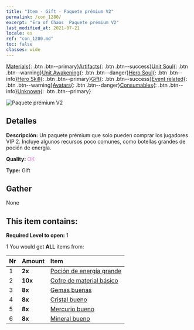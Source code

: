 ```yaml
---
title: "Item - Gift - Paquete prémium V2"
permalink: /con_1280/
excerpt: "Era of Chaos  Paquete prémium V2"
last_modified_at: 2021-07-21
locale: es
ref: "con_1280.md"
toc: false
classes: wide
---
```

 [Materials](/ItemsES/){: .btn .btn--primary}[Artifacts](/ItemsES/Artifacts/){: .btn .btn--success}[Unit Soul](/ItemsES/UnitSoul/){: .btn .btn--warning}[Unit Awakening](/ItemsES/UnitAwakening/){: .btn .btn--danger}[Hero Soul](/ItemsES/HeroSoul/){: .btn .btn--info}[Hero Skill](/ItemsES/HeroSkill/){: .btn .btn--primary}[Gift](/ItemsES/Gift/){: .btn .btn--success}[Event related](/ItemsES/Events/){: .btn .btn--warning}[Avatars](/ItemsES/Avatars/){: .btn .btn--danger}[Consumables](/ItemsES/Consumables/){: .btn .btn--info}[Unknown](/ItemsES/Unknown/){: .btn .btn--primary}

 ![Paquete prémium V2](/images/t/i_905002.png)

## Detalles
 **Descripción:** Un paquete prémium que solo pueden comprar los jugadores VIP 2. Incluye algunos recursos poco comunes, como botellas grandes de poción de energía.

 **Quality:** <span style="color: #DA70D6">OK</span>

 **Type:** Gift

## Gather

  None

## This item contains:

 **Required Level to open:** 1

 1 You would get **ALL** items  from:

  | Nr | Amount |     Item    |
  |:---|:-------|:------------|
  | 1 |  **2x** | [Poción de energía grande](/ItemsES/con_706/) |  | 
  | 2 |  **10x** | [Cofre de material básico](/ItemsES/con_756/) |  | 
  | 3 |  **8x** | [Gemas buenas](/ItemsES/mat_16/) |  | 
  | 4 |  **8x** | [Cristal bueno](/ItemsES/mat_17/) |  | 
  | 5 |  **8x** | [Mercurio bueno](/ItemsES/mat_14/) |  | 
  | 6 |  **8x** | [Mineral bueno](/ItemsES/mat_12/) |  | 
